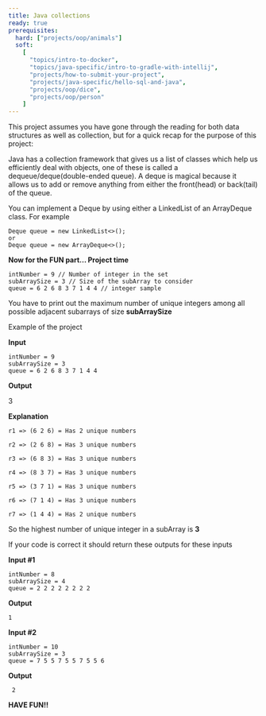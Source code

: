 ```yaml
---
title: Java collections
ready: true
prerequisites:
  hard: ["projects/oop/animals"]
  soft:
    [
      "topics/intro-to-docker",
      "topics/java-specific/intro-to-gradle-with-intellij",
      "projects/how-to-submit-your-project",
      "projects/java-specific/hello-sql-and-java",
      "projects/oop/dice",
      "projects/oop/person"
    ]
---
```


This project assumes you have gone through the reading for both data structures as well as collection, but for a quick recap for the purpose of this project:

Java has a collection framework that gives us a list of classes which help us efficiently deal with objects, one of these is called a dequeue/deque(double-ended queue). A deque is magical because it allows us to add or remove anything from either the front(head) or back(tail) of the queue.

You can implement a Deque by using either a LinkedList of an ArrayDeque class. For example

```
Deque queue = new LinkedList<>();
or
Deque queue = new ArrayDeque<>();
```

**Now for the FUN part... Project time**

```
intNumber = 9 // Number of integer in the set
subArraySize = 3 // Size of the subArray to consider
queue = 6 2 6 8 3 7 1 4 4 // integer sample
```
You have to print out the maximum number of unique integers among all possible adjacent subarrays of size **subArraySize**

Example of the project

**Input**
```
intNumber = 9
subArraySize = 3
queue = 6 2 6 8 3 7 1 4 4
```

**Output**

3

**Explanation**
```
r1 => (6 2 6) = Has 2 unique numbers

r2 => (2 6 8) = Has 3 unique numbers

r3 => (6 8 3) = Has 3 unique numbers

r4 => (8 3 7) = Has 3 unique numbers

r5 => (3 7 1) = Has 3 unique numbers

r6 => (7 1 4) = Has 3 unique numbers

r7 => (1 4 4) = Has 2 unique numbers
```
So the highest number of unique integer in a subArray is **3**

If your code is correct it should return these outputs for these inputs

**Input #1**
```
intNumber = 8
subArraySize = 4
queue = 2 2 2 2 2 2 2 2
```
**Output**
```
1
```

**Input #2**

```
intNumber = 10
subArraySize = 3
queue = 7 5 5 7 5 5 7 5 5 6 
```
**Output**
```
 2
```

**HAVE FUN!!**
